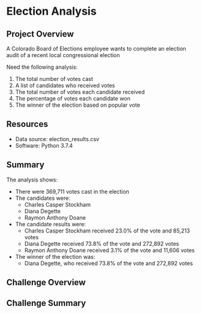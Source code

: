 # Election Analysis

## Project Overview
A Colorado Board of Elections employee wants to complete an election audit of a recent local congressional election

Need the following analysis:
1. The total number of votes cast
2. A list of candidates who received votes
3. The total number of votes each candidate received
4. The percentage of votes each candidate won
5. The winner of the election based on popular vote

## Resources
- Data source: election_results.csv
- Software: Python 3.7.4

## Summary
The analysis shows:
- There were 369,711 votes cast in the election
- The candidates were:
	+ Charles Casper Stockham
	+ Diana Degette
	+ Raymon Anthony Doane
- The candidate results were:
	+ Charles Casper Stockham received 23.0% of the vote and 85,213 votes
	+ Diana Degette received 73.8% of the vote and 272,892 votes
	+ Raymon Anthony Doane received 3.1% of the vote and 11,606 votes
- The winner of the election was:
	+ Diana Degette, who received 73.8% of the vote and 272,892 votes

## Challenge Overview


## Challenge Summary
